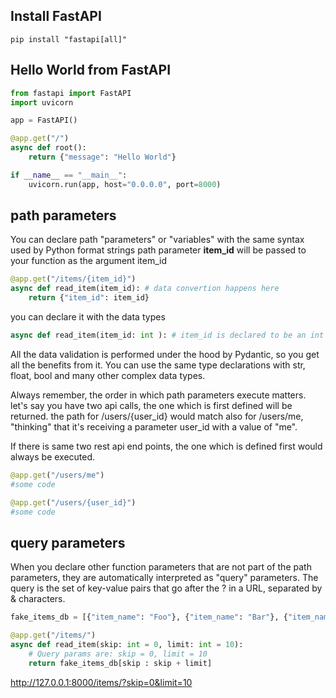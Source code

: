 ## Install FastAPI

```
pip install "fastapi[all]"
```

## Hello World from FastAPI

```python
from fastapi import FastAPI
import uvicorn

app = FastAPI()

@app.get("/")
async def root():
    return {"message": "Hello World"}

if __name__ == "__main__":
    uvicorn.run(app, host="0.0.0.0", port=8000)
```

## path parameters

You can declare path "parameters" or "variables" with the same syntax used by Python format strings
path parameter **item_id** will be passed to your function as the argument item_id

```python
@app.get("/items/{item_id}")
async def read_item(item_id): # data convertion happens here
    return {"item_id": item_id}
```

you can declare it with the data types
```python
async def read_item(item_id: int ): # item_id is declared to be an int 
```

All the data validation is performed under the hood by Pydantic, so you get all the benefits from it.
You can use the same type declarations with str, float, bool and many other complex data types.

Always remember, the order in which path parameters execute matters. 
let's say you have two api calls, the one which is first defined will be returned. the path for /users/{user_id} would match also for /users/me, "thinking" that it's receiving a parameter user_id with a value of "me". 

If there is same two rest api end points, the one which is defined first would always be executed. 

```python
@app.get("/users/me")
#some code

@app.get("/users/{user_id}")
#some code
```

## query parameters

When you declare other function parameters that are not part of the path parameters, they are automatically interpreted as "query" parameters. The query is the set of key-value pairs that go after the ? in a URL, separated by & characters.

```python
fake_items_db = [{"item_name": "Foo"}, {"item_name": "Bar"}, {"item_name": "Baz"}]

@app.get("/items/")
async def read_item(skip: int = 0, limit: int = 10):
    # Query params are: skip = 0, limit = 10
    return fake_items_db[skip : skip + limit]
```

http://127.0.0.1:8000/items/?skip=0&limit=10
